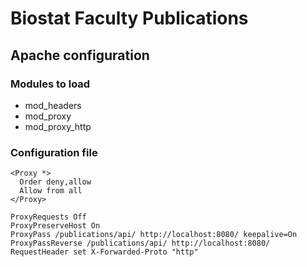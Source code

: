 # Biostat Faculty Publications

## Apache configuration

### Modules to load

  * mod_headers
  * mod_proxy
  * mod_proxy_http

### Configuration file

    <Proxy *>
      Order deny,allow
      Allow from all
    </Proxy>

    ProxyRequests Off
    ProxyPreserveHost On
    ProxyPass /publications/api/ http://localhost:8080/ keepalive=On
    ProxyPassReverse /publications/api/ http://localhost:8080/
    RequestHeader set X-Forwarded-Proto "http"
